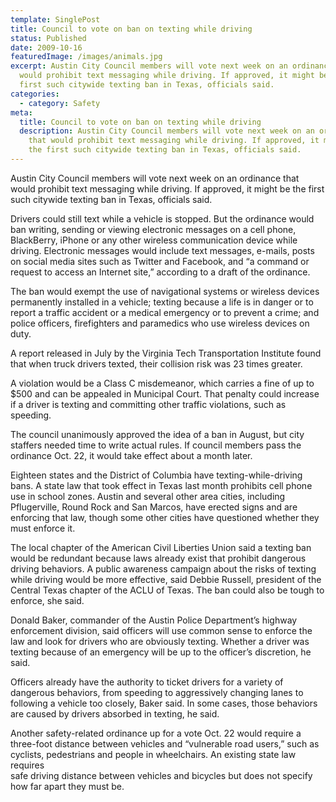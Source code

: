 ```yaml
---
template: SinglePost
title: Council to vote on ban on texting while driving
status: Published
date: 2009-10-16
featuredImage: /images/animals.jpg
excerpt: Austin City Council members will vote next week on an ordinance that
  would prohibit text messaging while driving. If approved, it might be the
  first such citywide texting ban in Texas, officials said.
categories:
  - category: Safety
meta:
  title: Council to vote on ban on texting while driving
  description: Austin City Council members will vote next week on an ordinance
    that would prohibit text messaging while driving. If approved, it might be
    the first such citywide texting ban in Texas, officials said.
---
```

<!--StartFragment-->

Austin City Council members will vote next week on an ordinance that would prohibit text messaging while driving. If approved, it might be the first such citywide texting ban in Texas, officials said.

Drivers could still text while a vehicle is stopped. But the ordinance would ban writing, sending or viewing electronic messages on a cell phone, BlackBerry, iPhone or any other wireless communication device while driving. Electronic messages would include text messages, e-mails, posts on social media sites such as Twitter and Facebook, and “a command or request to access an Internet site,” according to a draft of the ordinance.

The ban would exempt the use of navigational systems or wireless devices permanently installed in a vehicle; texting because a life is in danger or to report a traffic accident or a medical emergency or to prevent a crime; and police officers, firefighters and paramedics who use wireless devices on duty.

A report released in July by the Virginia Tech Transportation Institute found that when truck drivers texted, their collision risk was 23 times greater.

A violation would be a Class C misdemeanor, which carries a fine of up to $500 and can be appealed in Municipal Court. That penalty could increase if a driver is texting and committing other traffic violations, such as speeding.

The council unanimously approved the idea of a ban in August, but city staffers needed time to write actual rules. If council members pass the ordinance Oct. 22, it would take effect about a month later.

Eighteen states and the District of Columbia have texting-while-driving bans. A state law that took effect in Texas last month prohibits cell phone use in school zones. Austin and several other area cities, including Pflugerville, Round Rock and San Marcos, have erected signs and are enforcing that law, though some other cities have questioned whether they must enforce it.

The local chapter of the American Civil Liberties Union said a texting ban would be redundant because laws already exist that prohibit dangerous driving behaviors. A public awareness campaign about the risks of texting while driving would be more effective, said Debbie Russell, president of the Central Texas chapter of the ACLU of Texas. The ban could also be tough to enforce, she said.

Donald Baker, commander of the Austin Police Department’s highway enforcement division, said officers will use common sense to enforce the law and look for drivers who are obviously texting. Whether a driver was texting because of an emergency will be up to the officer’s discretion, he said.

Officers already have the authority to ticket drivers for a variety of dangerous behaviors, from speeding to aggressively changing lanes to following a vehicle too closely, Baker said. In some cases, those behaviors are caused by drivers absorbed in texting, he said.

Another safety-related ordinance up for a vote Oct. 22 would require a three-foot distance between vehicles and “vulnerable road users,” such as cyclists, pedestrians and people in wheelchairs. An existing state law requires\
safe driving distance between vehicles and bicycles but does not specify how far apart they must be.

<!--EndFragment-->